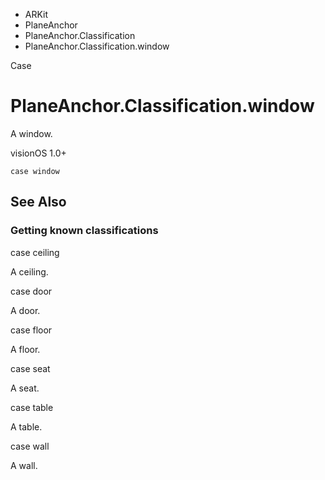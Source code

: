 

- ARKit
- PlaneAnchor
- PlaneAnchor.Classification
-  PlaneAnchor.Classification.window 

Case

# PlaneAnchor.Classification.window

A window.

visionOS 1.0+

``` source
case window
```

## See Also

### Getting known classifications

case ceiling

A ceiling.

case door

A door.

case floor

A floor.

case seat

A seat.

case table

A table.

case wall

A wall.

